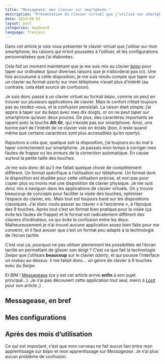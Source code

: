 ```yaml
---
title: "Messagease: mon clavier sur smartphone."
description: "Présentation du clavier virtuel que j’utilise sur smartphone."
date: 2019-08-01
layout: post
categories: keyboard 
language: français
---
```


Dans cet article je vais vous présenter le clavier virtuel que j’utilise sur mon
smartphone, les raisons qui m’ont poussées à l’utiliser, et les configurations
personnalisées que j’ai élaborées.

Cela fait un moment maintenant que je me suis mis au clavier *[bépo](http://bepo.fr)*
pour taper sur ordinateur (pour diverses raisons que je n’aborderai pas ici). Une fois
accoutumé à cette disposition, je me suis rendu compte que taper sur un clavier au
format *azerty* sur mon téléphone n’avait plus d’intérêt (au contraire, cela était
source de confusion).

Je suis donc passé à un clavier virtuel au format *bépo*, comme on peut en trouver sur
plusieurs applications de clavier. Mais le confort n’était toujours pas au rendez-vous,
et la confusion persistait. La raison était simple: j’ai appris à taper sur du *bépo*
avec mes dix doigts, or on ne peut taper sur smartphone qu’avec deux pouces. De plus,
des caractères importants se tapent avec la touche **Alt-Gr**, qui n’existe pas sur
smartphone. Ainsi, une bonne part de l’intérêt de ce clavier vole en éclats (bon, il 
reste quand même que certains caractères sont plus accessibles qu’en *azerty*).

Rajoutons à cela que, quelque soit la disposition, j’ai toujours eu du mal à taper
correctement sur smartphone. Je passais mon temps à corriger mes fautes de frappe ou les
erreurs de la correction automatique. En cause: surtout la petite taille des touches.

Je me suis donc dit qu’il me fallait quelque chose de complètement différent. Un format
spécifique à l’utilisation sur téléphone. Un format dont la disposition est étudiée pour
cette utilisation précise, et non pas pour copier plus ou moins mal une disposition de
clavier physique. Je me suis donc mis à naviguer dans les applications de clavier
virtuels. On y trouve beaucoup de concepts pour faciliter la visée des touches,
optimiser l’espace du clavier, etc. Mais tout est toujours basé sur les dispositions
classiques. J’ai donc voulu passer au clavier « à l’ancienne », à l’époque des 9
touches. Après tout c’est un format bien pratique pour la visée (ça évite les fautes de
frappe) et le format est radicalement différent des claviers d’ordinateur, ce qui évite
la confusion entre les deux. Malheureusement je n’ai trouvé aucune application assez bien
faite pour me convenir, et il faut avouer que c’est un format peu adapté à la
technologie de l’écran tactile.

C’est vrai ça, pourquoi ne pas utiliser pleinement les possibilités de l’écran tactile
en permettant de glisser son doigt ? C’est ce que fait la technologie *Swipe* que
j’utilisais **beaucoup** sur le clavier *azerty*, et qui pousse l’interface un niveau
au-dessus. Il me fallait donc… un genre de clavier à 9 touches avec du *Swipe*.

Et BIM ! [Messagease](https://www.exideas.com) (ça y est cet article arrive **enfin** à
son sujet principal…). Je n’ai pas découvert cette application tout seul, merci à
[Lord](https://lord.re/posts/153-messagease/) pour son article ;) .

## Messagease, en bref


## Mes configurations


## Après des mois d’utilisation

Ce qui est important, c’est que mon cerveau ne fait aucun lien entre mon apprentissage
sur *bépo* et mon apprentissage sur *Messagease*. Je n’ai plus aucun problème de
confusion.

